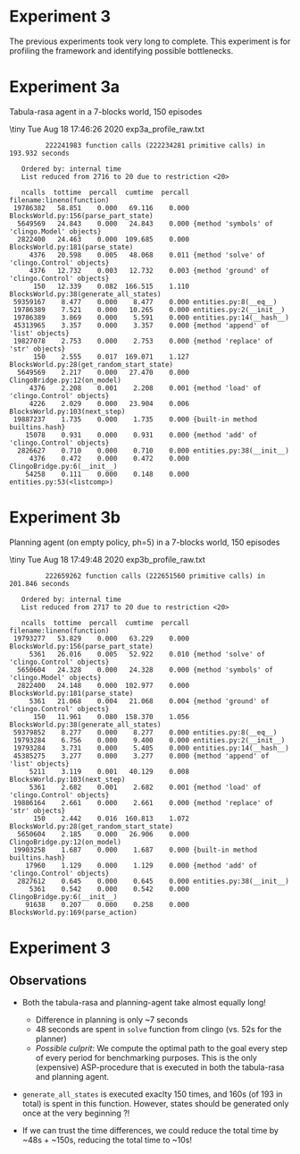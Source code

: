 # Experiment 3

The previous experiments took very long to complete. This experiment is for profiling the framework and identifying possible bottlenecks.

# Experiment 3a

Tabula-rasa agent in a 7-blocks world, 150 episodes

\tiny
	Tue Aug 18 17:46:26 2020    exp3a_profile_raw.txt
	
	         222241983 function calls (222234281 primitive calls) in 193.932 seconds
	
	   Ordered by: internal time
	   List reduced from 2716 to 20 due to restriction <20>
	
	   ncalls  tottime  percall  cumtime  percall filename:lineno(function)
	 19786382   58.851    0.000   69.116    0.000 BlocksWorld.py:156(parse_part_state)
	  5649569   24.843    0.000   24.843    0.000 {method 'symbols' of 'clingo.Model' objects}
	  2822400   24.463    0.000  109.685    0.000 BlocksWorld.py:181(parse_state)
	     4376   20.598    0.005   48.068    0.011 {method 'solve' of 'clingo.Control' objects}
	     4376   12.732    0.003   12.732    0.003 {method 'ground' of 'clingo.Control' objects}
	      150   12.339    0.082  166.515    1.110 BlocksWorld.py:38(generate_all_states)
	 59359167    8.477    0.000    8.477    0.000 entities.py:8(__eq__)
	 19786389    7.521    0.000   10.265    0.000 entities.py:2(__init__)
	 19786389    3.869    0.000    5.591    0.000 entities.py:14(__hash__)
	 45313965    3.357    0.000    3.357    0.000 {method 'append' of 'list' objects}
	 19827078    2.753    0.000    2.753    0.000 {method 'replace' of 'str' objects}
	      150    2.555    0.017  169.071    1.127 BlocksWorld.py:28(get_random_start_state)
	  5649569    2.217    0.000   27.470    0.000 ClingoBridge.py:12(on_model)
	     4376    2.208    0.001    2.208    0.001 {method 'load' of 'clingo.Control' objects}
	     4226    2.029    0.000   23.904    0.006 BlocksWorld.py:103(next_step)
	 19887237    1.735    0.000    1.735    0.000 {built-in method builtins.hash}
	    15078    0.931    0.000    0.931    0.000 {method 'add' of 'clingo.Control' objects}
	  2826627    0.710    0.000    0.710    0.000 entities.py:38(__init__)
	     4376    0.472    0.000    0.472    0.000 ClingoBridge.py:6(__init__)
	    54258    0.111    0.000    0.148    0.000 entities.py:53(<listcomp>)

# Experiment 3b

Planning agent (on empty policy, ph=5) in a 7-blocks world, 150 episodes

\tiny
	Tue Aug 18 17:49:48 2020    exp3b_profile_raw.txt
	
	         222659262 function calls (222651560 primitive calls) in 201.846 seconds
	
	   Ordered by: internal time
	   List reduced from 2717 to 20 due to restriction <20>
	
	   ncalls  tottime  percall  cumtime  percall filename:lineno(function)
	 19793277   53.829    0.000   63.229    0.000 BlocksWorld.py:156(parse_part_state)
	     5361   26.016    0.005   52.922    0.010 {method 'solve' of 'clingo.Control' objects}
	  5650604   24.328    0.000   24.328    0.000 {method 'symbols' of 'clingo.Model' objects}
	  2822400   24.148    0.000  102.977    0.000 BlocksWorld.py:181(parse_state)
	     5361   21.068    0.004   21.068    0.004 {method 'ground' of 'clingo.Control' objects}
	      150   11.961    0.080  158.370    1.056 BlocksWorld.py:38(generate_all_states)
	 59379852    8.277    0.000    8.277    0.000 entities.py:8(__eq__)
	 19793284    6.756    0.000    9.400    0.000 entities.py:2(__init__)
	 19793284    3.731    0.000    5.405    0.000 entities.py:14(__hash__)
	 45385275    3.277    0.000    3.277    0.000 {method 'append' of 'list' objects}
	     5211    3.119    0.001   40.129    0.008 BlocksWorld.py:103(next_step)
	     5361    2.682    0.001    2.682    0.001 {method 'load' of 'clingo.Control' objects}
	 19886164    2.661    0.000    2.661    0.000 {method 'replace' of 'str' objects}
	      150    2.442    0.016  160.813    1.072 BlocksWorld.py:28(get_random_start_state)
	  5650604    2.185    0.000   26.906    0.000 ClingoBridge.py:12(on_model)
	 19903258    1.687    0.000    1.687    0.000 {built-in method builtins.hash}
	    17960    1.129    0.000    1.129    0.000 {method 'add' of 'clingo.Control' objects}
	  2827612    0.645    0.000    0.645    0.000 entities.py:38(__init__)
	     5361    0.542    0.000    0.542    0.000 ClingoBridge.py:6(__init__)
	    91638    0.207    0.000    0.258    0.000 BlocksWorld.py:169(parse_action)

# Experiment 3

## Observations

* Both the tabula-rasa and planning-agent take almost equally long!
	* Difference in planning is only ~7 seconds
	* 48 seconds are spent in `solve` function from clingo (vs. 52s for the planner)
	* *Possible culprit*: We compute the optimal path to the goal every step of every period for benchmarking purposes. This is the only (expensive) ASP-procedure that is executed in both the tabula-rasa and planning agent.

* `generate_all_states` is executed exaclty 150 times, and 160s (of 193 in total) is spent in this function. However, states should be generated only once at the very beginning ?!

* If we can trust the time differences, we could reduce the total time by ~48s + ~150s, reducing the total time to ~10s!
